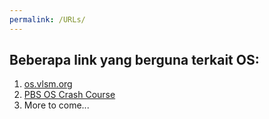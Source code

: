 ```yaml
---
permalink: /URLs/
---
```


## Beberapa link yang berguna terkait OS:
1. [os.vlsm.org](https://os.vlsm.org/)
2. [PBS OS Crash Course](https://www.youtube.com/watch?v=26QPDBe-NB8)
3. More to come...
